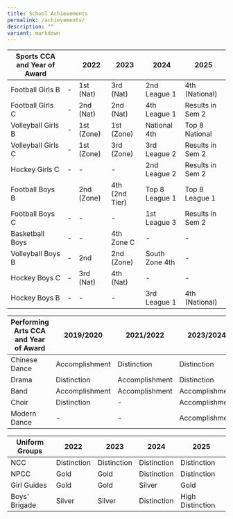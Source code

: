 ```yaml
---
title: School Achievements
permalink: /achievements/
description: ""
variant: markdown
---
```

|Sports CCA and Year of Award| | 2022 |2023 |2024 | 2025|
| -------- | -------- | -------- |-------- |-------- |-------- |
| Football Girls B    |  -  | 1st (Nat)    |3rd (Nat)   |2nd League 1  |4th (National)  |
| Football Girls C    |   - | 2nd (Nat)   | 2nd (Nat)   |4th  League 1  |Results in Sem 2|
| Volleyball Girls B    | - | 1st (Zone) |1st (Zone)   |National 4th    |Top 8 National |
| Volleyball Girls C    |  -  | 1st (Zone)  |3rd (Zone)  |3rd League 2    |Results in Sem 2|
| Hockey Girls C   | -  | -   | -   |2nd League 2   |Results in Sem 2|
| Football Boys B   |  | 2nd (Zone) |4th (2nd Tier)|Top 8 League 1   |Top 8 League 1  |
| Football Boys C     |    -  | -      |-       |1st League 3    |Results in Sem 2|
| Basketball Boys    |     - | -     |4th Zone C   |- |- |
| Volleyball Boys B    |    - | 2nd     |2nd (Zone)    |South Zone 4th   |-   |
| Hockey Boys C |    -  | 3rd (Nat)    |4th (Nat)    | - | - |
| Hockey Boys B | - |-   |-    | 3rd League 1  |  4th (National)  |


|Performing Arts CCA and Year of Award| 2019/2020 | 2021/2022 |2023/2024 |2025/2026 |
| -------- | -------- | -------- |-------- |-------- |
| Chinese Dance   | Accomplishment   | Distinction   |Distinction    |Accomplishment   |
| Drama  | Distinction    | Accomplishment   |Distinction    |Accomplishment   |
| Band   | Accomplishment    | Accomplishment    |Accomplishment   |Accomplishment   |
| Choir    | Distinction     |-   |Accomplishment   |Distinction    |
| Modern Dance    | - | -    |Accomplishment   |Distinction |


|Uniform Groups | 2022 | 2023 |2024 |2025|
| -------- | -------- | -------- |-------- |-------- |
| NCC   | Distinction    | Distinction   |Distinction    |Distinction    |
| NPCC    | Gold    | Gold   |Distinction    |Distinction    |
| Girl Guides | Gold     | Gold       |Silver |Gold  |
| Boys' Brigade | Silver    | Silver   |Distinction   |High Distinction   |